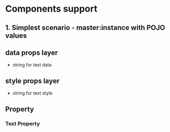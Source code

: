 # Components support

## 1. Simplest scenario - master:instance with POJO values

## data props layer

- string for text data

## style props layer

- string for text style

## Property

### Text Property

